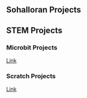 ## Sohalloran Projects

## STEM Projects

### Microbit Projects
[Link](url)

### Scratch Projects
[Link](url)
